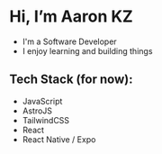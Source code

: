 # Hi, I’m Aaron KZ

- I'm a Software Developer
- I enjoy learning and building things

## Tech Stack (for now): 
- JavaScript
- AstroJS
- TailwindCSS
- React
- React Native / Expo


<!---
aaron-kz/aaron-kz is a ✨ special ✨ repository because its `README.md` (this file) appears on your GitHub profile.
You can click the Preview link to take a look at your changes.
--->
